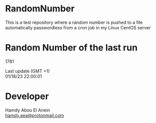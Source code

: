 # RandomNumber    
This is a test repository where a random number is pushed to a file automatically passwordless from a cron job in my Linux CentOS server    
# Random Number of the last run   
1781
      
Last update (GMT +1)    
01/18/23 22:00:01
# Developer    
Hamdy Abou El Anein   
hamdy.aea@protonmail.com

